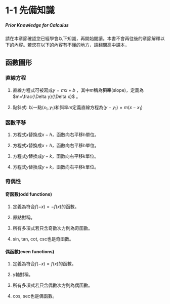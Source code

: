 # 1-1 先備知識

##### Prior Knowledge for Calculus



請在本章節確認您已經學會以下知識，再開始閱讀。本書不會再往後的章節解釋以下的內容。若您在以下的內容有不懂的地方，請翻閱高中課本，



## 函數圖形

### 直線方程

1. 直線方程式可被寫成$y=mx+b$ ，其中$m$稱為**斜率**(slope)，定義為$m=\frac{\Delta y}{\Delta x}$ 。

2. 點斜式: 以一點$(x_1,y_1)$和斜率$m$定義直線方程為$(y-y_1)=m(x-x_1)$ 

### 函數平移

1. 方程式$x$替換成$x-h$，函數向右平移$h$單位。

2. 方程式$x$替換成$x+h$，函數向右平移$h$單位。

3. 方程式$y$替換成$y-k$，函數向右平移$k$單位。

4. 方程式$y$替換成$y+k$，函數向右平移$k$單位。

### 奇偶性

#### 奇函數(odd functions)

1. 定義為符合$f(−x)=−f(x)$的函數。

2. 原點對稱。

3. 所有多項式若只含奇數次方則為奇函數。

4. sin, tan, cot, csc也是奇函數。

#### 偶函數(even functions)

1. 定義為符合$f(−x)=f(x)$的函數。

2. y軸對稱。

3. 所有多項式若只含偶數次方則為偶函數。

4. cos, sec也是偶函數。

 

 